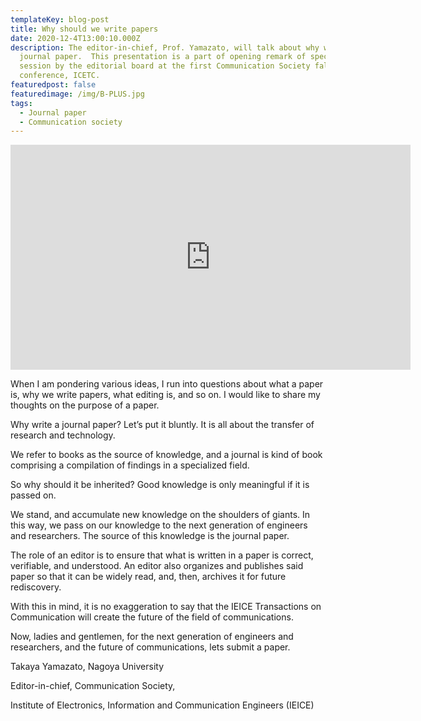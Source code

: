 ```yaml
---
templateKey: blog-post
title: Why should we write papers
date: 2020-12-4T13:00:10.000Z
description: The editor-in-chief, Prof. Yamazato, will talk about why we write
  journal paper.  This presentation is a part of opening remark of specail
  session by the editorial board at the first Communication Society falg-ship
  conference, ICETC.
featuredpost: false
featuredimage: /img/B-PLUS.jpg
tags:
  - Journal paper
  - Communication society
---
```


<iframe src="https://player.vimeo.com/video/491092904" width="640" height="360" frameborder="0" allow="autoplay; fullscreen" allowfullscreen></iframe>

When I am pondering various ideas, I run into questions about what a paper is, why we write papers, what editing is, and so on.
I would like to share my thoughts on the purpose of a paper.

Why write a journal paper? Let’s put it bluntly. It is all about the transfer of research and technology.

We refer to books as the source of knowledge, and a journal is kind of book comprising a compilation of findings in a specialized field.

So why should it be inherited?
Good knowledge is only meaningful if it is passed on.

We stand, and accumulate new knowledge on the shoulders of giants. In this way, we pass on our knowledge to the next generation of engineers and researchers. The source of this knowledge is the journal paper.

The role of an editor is to ensure that what is written in a paper is correct, verifiable, and understood. An editor also organizes and publishes said paper so that it can be widely read, and, then, archives it for future rediscovery.

With this in mind, it is no exaggeration to say that the IEICE Transactions on Communication will create the future of the field of communications.

Now, ladies and gentlemen, for the next generation of engineers and researchers, and the future of communications, lets submit a paper.

Takaya Yamazato, Nagoya University

Editor-in-chief, Communication Society,

Institute of Electronics, Information and Communication Engineers (IEICE)
